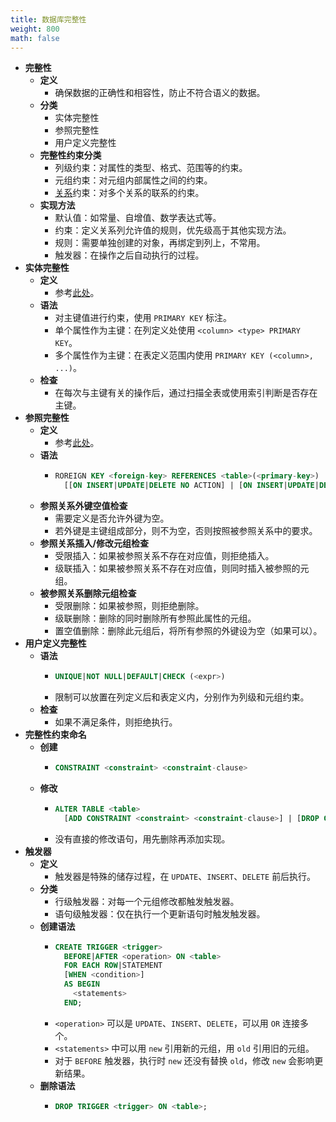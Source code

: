 ```yaml
---
title: 数据库完整性
weight: 800
math: false
---
```


- **完整性**
    - **定义**
        - 确保数据的正确性和相容性，防止不符合语义的数据。
    - **分类**
        - 实体完整性
        - 参照完整性
        - 用户定义完整性
    - **完整性约束分类**
        - 列级约束：对属性的类型、格式、范围等的约束。
        - 元组约束：对元组内部属性之间的约束。
        - [关系](/docs/computer-science/database/relational-database#fjalge)约束：对多个关系的联系的约束。
    - **实现方法**
        - 默认值：如常量、自增值、数学表达式等。
        - 约束：定义关系列允许值的规则，优先级高于其他实现方法。
        - 规则：需要单独创建的对象，再绑定到列上，不常用。
        - 触发器：在操作之后自动执行的过程。
- **实体完整性**
    - **定义**
        - 参考[此处](/docs/computer-science/database/relational-database#adjndf)。
    - **语法**
        - 对主键值进行约束，使用 `PRIMARY KEY` 标注。
        - 单个属性作为主键：在列定义处使用 `<column> <type> PRIMARY KEY`。
        - 多个属性作为主键：在表定义范围内使用 `PRIMARY KEY (<column>, ...)`。
    - **检查**
        - 在每次与主键有关的操作后，通过扫描全表或使用索引判断是否存在主键。
- **参照完整性**
    - **定义**
        - 参考[此处](/docs/computer-science/database/relational-database#goajgo)。
    - **语法**
        - ```sql
          ROREIGN KEY <foreign-key> REFERENCES <table>(<primary-key>)
            [[ON INSERT|UPDATE|DELETE NO ACTION] | [ON INSERT|UPDATE|DELETE CASCADE], ...]
          ```
    - **参照关系外键空值检查**
        - 需要定义是否允许外键为空。
        - 若外键是主键组成部分，则不为空，否则按照被参照关系中的要求。
    - **参照关系插入/修改元组检查**
        - 受限插入：如果被参照关系不存在对应值，则拒绝插入。
        - 级联插入：如果被参照关系不存在对应值，则同时插入被参照的元组。
    - **被参照关系删除元组检查**
        - 受限删除：如果被参照，则拒绝删除。
        - 级联删除：删除的同时删除所有参照此属性的元组。
        - 置空值删除：删除此元组后，将所有参照的外键设为空（如果可以）。
- **用户定义完整性**
    - **语法**
        - ```sql
          UNIQUE|NOT NULL|DEFAULT|CHECK (<expr>)
          ```
        - 限制可以放置在列定义后和表定义内，分别作为列级和元组约束。
    - **检查**
        - 如果不满足条件，则拒绝执行。
- **完整性约束命名**
    - **创建**
        - ```sql
          CONSTRAINT <constraint> <constraint-clause>
          ```
    - **修改**
        - ```sql
          ALTER TABLE <table>
            [ADD CONSTRAINT <constraint> <constraint-clause>] | [DROP CONSTRAINT <constraint>];
          ```
        - 没有直接的修改语句，用先删除再添加实现。
- **触发器**
    - **定义**
        - 触发器是特殊的储存过程，在 `UPDATE`、`INSERT`、`DELETE` 前后执行。
    - **分类**
        - 行级触发器：对每一个元组修改都触发触发器。
        - 语句级触发器：仅在执行一个更新语句时触发触发器。
    - **创建语法**
        - ```sql
          CREATE TRIGGER <trigger>
            BEFORE|AFTER <operation> ON <table>
            FOR EACH ROW|STATEMENT
            [WHEN <condition>]
            AS BEGIN
              <statements>
            END;
          ```
        - `<operation>` 可以是 `UPDATE`、`INSERT`、`DELETE`，可以用 `OR` 连接多个。
        - `<statements>` 中可以用 `new` 引用新的元组，用 `old` 引用旧的元组。
        - 对于 `BEFORE` 触发器，执行时 `new` 还没有替换 `old`，修改 `new` 会影响更新结果。
    - **删除语法**
        - ```sql
          DROP TRIGGER <trigger> ON <table>;
          ```
